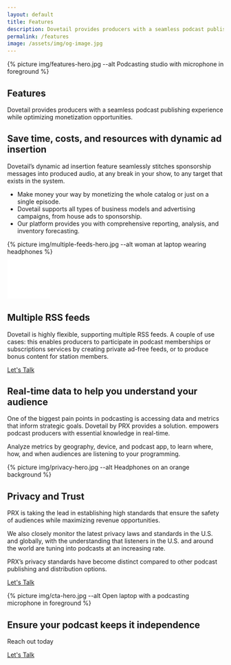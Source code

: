 ```yaml
---
layout: default
title: Features
description: Dovetail provides producers with a seamless podcast publishing experience while optimizing monetization opportunities.
permalink: /features
image: /assets/img/og-image.jpg
---
```

<section class="text-white hero hero-x">
  <div class="hero-image">
    <div>
    {% picture img/features-hero.jpg --alt Podcasting studio with microphone in foreground %}</div>
  </div>
  <div class="hero-x-content first-element">
    <div class="hero-content container col-xxl-8">
      <div class="hero-content-inner col-md-8">
        <h1 class="mb-4 fw-bold">Features</h1>
        <p class="lead fs-3">Dovetail provides producers with a seamless podcast publishing experience while optimizing monetization opportunities.</p>
      </div>
    </div>
  </div>
</section>

<section class="bg-boxes p-5">
  <div class="container col-xxl-8">
    <h2 class="display-6 mb-3 ">Save time, costs, and resources with dynamic ad insertion</h2>
    <p>Dovetail’s dynamic ad insertion feature seamlessly stitches sponsorship messages into produced audio, at any break in your show, to any target that exists in the system.</p>
    <ul>
      <li>Make money your way by monetizing the whole catalog or just on a single episode.</li>
      <li>Dovetail supports all types of business models and advertising campaigns, from house ads to sponsorship.</li>
      <li>Our platform provides you with comprehensive reporting, analysis, and inventory forecasting.</li>
    </ul>
  </div>
</section>

<section class="hero hero-no-x text-white">
  <div class="hero-image">
    <div>{% picture img/multiple-feeds-hero.jpg --alt woman at laptop wearing headphones %}</div>
  </div>
  <div class="pt-5 pb-4">
    <div class="hero-content container col-xxl-8">
      <div class="row">
        <div class="icon-svg quote-mark d-flex  justify-content-center col-4">
          <img src="/assets/img/rss-outline.svg" alt="RSS Icon" aria-hidden="true" class="" width="100" height="100" />
        </div>
        <div class="hero-content-inner col-8">
          <h2 class="display-6 mb-4">Multiple RSS feeds</h2>
          <p class="lead">Dovetail is highly flexible, supporting multiple RSS feeds. A couple of use cases: this enables producers to participate in podcast memberships or subscriptions services by creating private ad-free feeds, or to produce bonus content for station members.</p>
          <p class="mt-4 mb-0"><a href="{% link pages/contact.md %}" type="button" class="btn btn-primary px-4 gap-3">Let's Talk</a></p>
        </div>
      </div>
    </div>
  </div>
</section>

<section class="bg-wavy p-5">
  <div class="container col-xxl-8">
    <h2 class="display-6 mb-3">Real-time data to help you understand your audience</h2>
    <p class="lead">One of the biggest pain points in podcasting is accessing data and metrics that inform strategic goals. Dovetail by PRX provides a solution.  empowers podcast producers with essential knowledge in real-time.</p>
    <p>Analyze metrics by geography, device, and podcast app, to learn where, how, and when audiences are listening to your programming.</p>
  </div>
</section>

<section class="hero hero-x">
  <div class="hero-image">
    <div>{% picture img/privacy-hero.jpg --alt Headphones on an orange background %}</div>
  </div>
  <div class="hero-x-content hero-x-gray pt-5 pb-4">
    <div class="hero-content container col-xxl-8">
      <div class="hero-content-inner col-md-8">
        <h2 class="display-6 mb-4">Privacy and Trust</h2>
        <p class="lead">PRX is taking the lead in establishing high standards that ensure the safety of audiences while maximizing revenue opportunities.</p>
        <p>We also closely monitor the latest privacy laws and standards in the U.S. and globally, with the understanding that listeners in the U.S. and around the world are tuning into podcasts at an increasing rate.</p>
        <p>PRX’s privacy standards have become distinct compared to other podcast publishing and distribution options.</p>
        <p class="mb-4"><a href="{% link pages/contact.md %}" type="button" class="btn btn-primary px-4 gap-3">Let's Talk</a></p>
      </div>
    </div>
  </div>
</section>

<aside class="text-white hero px-4 m-0 cta">
  <div class="hero-image">
    <div>{% picture img/cta-hero.jpg --alt Open laptop with a podcasting microphone in foreground %}</div>
  </div>
  <div class="hero-content container col-xxl-8 text-center">
    <div class="hero-content-inner">
      <h2 class="display-6 fw-bold">Ensure your podcast keeps it independence</h2>
      <p class="fs-3 mt-2 mb-4">Reach out today</p>
      <p class="text-center mt-4 mb-0"><a href="{% link pages/contact.md %}" type="button" class="btn btn-primary px-4 gap-3">Let's Talk</a></p>
    </div>
  </div>
</aside>
